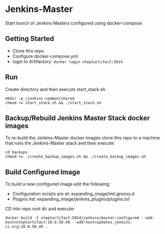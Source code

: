 # Jenkins-Master

Start bunch of Jenkins Masters configured using docker-compose

## Getting Started
* Clone this repo
* Configure docker-compose.yml
* login to Artifactory: ```docker login nteptartifact:5014```


## Run 
Create directory and then execute start_stack.sh
```
mkdir -p /jenkins-common/shared  
chmod +x start_stack.sh && ./start_stack.sh
```

## Backup/Rebuild Jenkins Master Stack docker images
To re-build the Jenkins-Master docker images clone this repo to a machine that runs the Jenkins-Master stack and then execute:  
```
cd backups  
chmod +x ./create_backup_images.sh && ./create_backup_images.sh  
```


## Build Configured Image
To build a new configured image edit the following:
* Configuration scripts are at: expanding_image/init.groovy.d
* Plugins list: expanding_image/jenkins_plugins/plugins.txt  

CD into repo root dir and execute:
```
docker build -t nteptartifact:5014/jenkins/master:configured --add-host=nteptartifact:10.0.50.49 --add-host=updates.jenkins-ci.org:10.0.50.49 .
```


